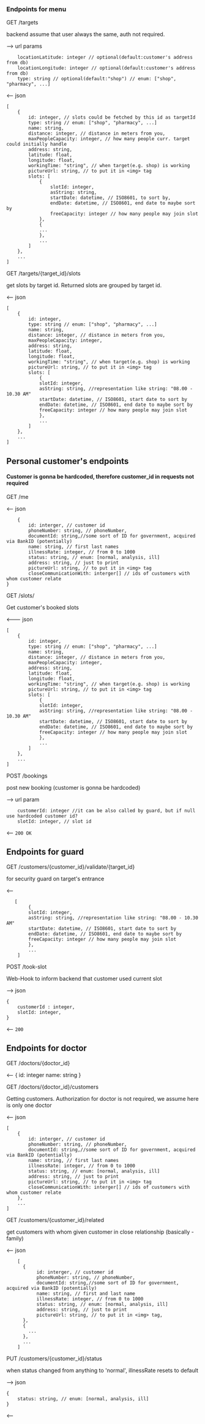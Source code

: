 
### Endpoints for menu

GET /targets 

backend assume that user always the same, auth not required.

--> url params
```     
    locationLatitude: integer // optional(default:customer's address from db)
    locationLongitude: integer // optional(default:customer's address from db)
    type: string // optional(default:"shop") // enum: ["shop", "pharmacy", ...]
```
<-- json
```
[
    {
        id: integer, // slots could be fetched by this id as targetId
        type: string // enum: ["shop", "pharmacy", ...]
        name: string,
        distance: integer, // distance in meters from you,
        maxPeopleCapacity: integer, // how many people curr. target could initially handle
        address: string,
        latitude: float,
        longitude: float,
        workingTime: "string", // when target(e.g. shop) is working
        pictureUrl: string, // to put it in <img> tag
        slots: [
            {
                slotId: integer,
                asString: string,
                startDate: datetime, // ISO8601, to sort by,
                endDate: datetime, // ISO8601, end date to maybe sort by
                freeCapacity: integer // how many people may join slot
            }, 
            {
            ...
            },
            ...   
        ]
    },
    ...
]
```

GET /targets/{target_id}/slots

get slots by target id. Returned slots are grouped by target id.

<-- json
```
[
    {
        id: integer, 
        type: string // enum: ["shop", "pharmacy", ...]
        name: string,
        distance: integer, // distance in meters from you,
        maxPeopleCapacity: integer,
        address: string,
        latitude: float,
        longitude: float,
        workingTime: "string", // when target(e.g. shop) is working
        pictureUrl: string, // to put it in <img> tag
        slots: [
            {
            slotId: integer,
            asString: string, //representation like string: "08.00 - 10.30 AM"
            startDate: datetime, // ISO8601, start date to sort by 
            endDate: datetime, // ISO8601, end date to maybe sort by
            freeCapacity: integer // how many people may join slot  
            },
            ...
        ]
    },
    ...
]
```

## Personal customer's endpoints

#### Customer is gonna be hardcoded, therefore customer_id in requests not required

GET /me

<-- json
```
    {
        id: interger, // customer id
        phoneNumber: string, // phoneNumber,
        documentId: string,//some sort of ID for government, acquired via BankID (potentially)
        name: string, // first last names
        illnessRate: integer, // from 0 to 1000 
        status: string, // enum: [normal, analysis, ill]
        address: string, // just to print
        pictureUrl: string, // to put it in <img> tag
        closeСommunicationWith: interger[] // ids of customers with whom customer relate
}
```

GET /slots/

Get customer's booked slots 

<--- json

```
[
    {
        id: integer, 
        type: string // enum: ["shop", "pharmacy", ...]
        name: string,
        distance: integer, // distance in meters from you,
        maxPeopleCapacity: integer,
        address: string,
        latitude: float,
        longitude: float,
        workingTime: "string", // when target(e.g. shop) is working
        pictureUrl: string, // to put it in <img> tag
        slots: [
            {
            slotId: integer,
            asString: string, //representation like string: "08.00 - 10.30 AM"
            startDate: datetime, // ISO8601, start date to sort by 
            endDate: datetime, // ISO8601, end date to maybe sort by
            freeCapacity: integer // how many people may join slot  
            },
            ...
        ]
    },
    ...
]
```


POST /bookings

post new booking (customer is gonna be hardcoded)

--> url param
```
    customerId: integer //it can be also called by guard, but if null use hardcoded customer id?
    slotId: integer, // slot id 
```
<-- ```200 OK```

## Endpoints for guard

GET /customers/{customer_id}/validate/{target_id}

for security guard on target's entrance

<--
```
   [
        {
        slotId: integer,
        asString: string, //representation like string: "08.00 - 10.30 AM"
        startDate: datetime, // ISO8601, start date to sort by 
        endDate: datetime, // ISO8601, end date to maybe sort by
        freeCapacity: integer // how many people may join slot  
        },
        ...
    ]
```

POST /took-slot

Web-Hook to inform backend that customer used current slot

--> json
```
{
    customerId : integer,
    slotId: integer,
}
```
<-- ``` 200 ```

## Endpoints for doctor

GET /doctors/{doctor_id}

<--
{
    id: integer
    name: string
}

GET /doctors/{doctor_id}/customers

Getting customers.
Authorization for doctor is not required, we assume here is only one doctor

<-- json
```
[
    {
        id: interger, // customer id
        phoneNumber: string, // phoneNumber,
        documentId: string,//some sort of ID for government, acquired via BankID (potentially)
        name: string, // first last names
        illnessRate: integer, // from 0 to 1000 
        status: string, // enum: [normal, analysis, ill]
        address: string, // just to print
        pictureUrl: string, // to put it in <img> tag
        closeCommunicationWith: interger[] // ids of customers with whom customer relate
    },
    ...
]
```

GET /customers/{customer_id}/related

get customers with whom given customer in close relationship (basically - family)

<-- json
```
    [
      {     
           id: interger, // customer id
           phoneNumber: string, // phoneNumber,
           documentId: string,//some sort of ID for government, acquired via BankID (potentially)
           name: string, // first and last name
           illnessRate: integer, // from 0 to 1000 
           status: string, // enum: [normal, analysis, ill]
           address: string, // just to print
           pictureUrl: string, // to put it in <img> tag,
      },
      {
        ...
      }, 
      ...
    ]
```

PUT /customers/{customer_id}/status

when status changed from anything to 'normal', illnessRate resets to default

--> json
```
{
    status: string, // enum: [normal, analysis, ill]
}
```
<--



